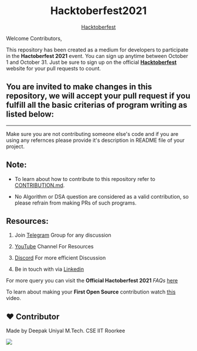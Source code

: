 <h1 align="center">Hacktoberfest2021</h1>

<p align="center">
    <a href="https://hacktoberfest.digitalocean.com/">
        Hacktoberfest
    </a>
</p>

Welcome Contributors,

This repository has been created as a medium for developers to participate in the **Hactoberfest 2021** event. You can sign up anytime between October 1 and October 31. Just be sure to sign up on the official **[Hacktoberfest](https://hacktoberfest.digitalocean.com/)** website for your pull requests to count.


## You are invited to make changes in this repository, we will accept your pull request if you fulfill all the basic criterias of program writing as listed below:
---

Make sure you are not contributing someone else's code and if you are using any refernces please provide it's description in README file of your project.


Note:
---

- To learn about how to contribute to this repository refer to [CONTRIBUTION.md](https://github.com/k40t1k-sys/open-source-projects/blob/main/CONTRIBTION.md).

- No Algorithm or DSA question are considered as a valid contribution, so please refrain from making PRs of such programs.


## Resources:

1. Join [Telegram](https://t.me/easy_concepts) Group for any discussion

2. [YouTube](https://www.youtube.com/c/TheEasyConcepts/) Channel For Resources

3. [Discord](https://discord.gg/vTF2Pe7g) For more efficient Discussion

4. Be in touch with via [Linkedin](https://www.linkedin.com/in/deepak-uniyal-592b7545)

For more query you can visit the **Official Hactoberfest 2021** _FAQs_ [here](https://hacktoberfest.digitalocean.com/faq)

To learn about making your **First Open Source** contribution watch [this](https://www.youtube.com/watch?v=62V88DzJh-A) video.

## :heart: Contributor

Made by Deepak Uniyal
M.Tech. CSE IIT Roorkee

<a href="https://github.com/deepakuniyaliit/open-source-projects/graphs/contributors">
  <img src="https://contrib.rocks/image?repo=deepakuniyaliit/open-source-projects" />
</a>
